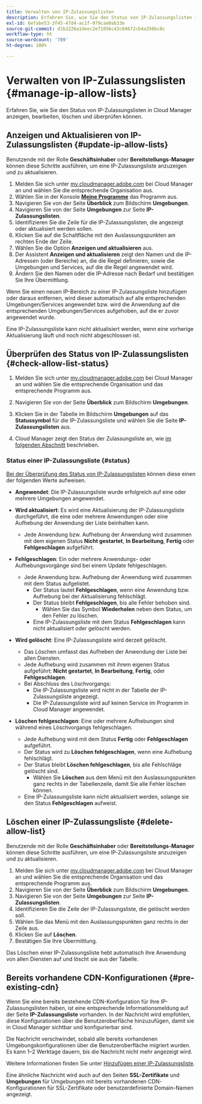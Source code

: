 ```yaml
---
title: Verwalten von IP-Zulassungslisten
description: Erfahren Sie, wie Sie den Status von IP-Zulassungslisten in Cloud Manager anzeigen, bearbeiten, löschen und überprüfen können.
exl-id: 6efabe53-3f45-47d4-ac1f-979cae0ab33e
source-git-commit: d1b2226a1deec2e71056c43c84672cb4a358bc8c
workflow-type: ht
source-wordcount: '789'
ht-degree: 100%

---
```


# Verwalten von IP-Zulassungslisten {#manage-ip-allow-lists}

Erfahren Sie, wie Sie den Status von IP-Zulassungslisten in Cloud Manager anzeigen, bearbeiten, löschen und überprüfen können.

## Anzeigen und Aktualisieren von IP-Zulassungslisten {#update-ip-allow-lists}

Benutzende mit der Rolle **Geschäftsinhaber** oder **Bereitstellungs-Manager** können diese Schritte ausführen, um eine IP-Zulassungsliste anzuzeigen und zu aktualisieren.

1. Melden Sie sich unter [my.cloudmanager.adobe.com](https://my.cloudmanager.adobe.com/) bei Cloud Manager an und wählen Sie die entsprechende Organisation aus.
1. Wählen Sie in der Konsole **[Meine Programme](/help/implementing/cloud-manager/navigation.md#my-programs)** das Programm aus.
1. Navigieren Sie von der Seite **Überblick** zum Bildschirm **Umgebungen**.
1. Navigieren Sie von der Seite **Umgebungen** zur Seite **IP-Zulassungslisten**.
1. Identifizieren Sie die Zeile für die IP-Zulassungslisten, die angezeigt oder aktualisiert werden sollen.
1. Klicken Sie auf die Schaltfläche mit den Auslassungspunkten am rechten Ende der Zeile.
1. Wählen Sie die Option **Anzeigen und aktualisieren** aus.
1. Der Assistent **Anzeigen und aktualisieren** zeigt den Namen und die IP-Adressen (oder Bereiche) an, die die Regel definieren, sowie die Umgebungen und Services, auf die die Regel angewendet wird.
1. Ändern Sie den Namen oder die IP-Adresse nach Bedarf und bestätigen Sie Ihre Übermittlung.

Wenn Sie einen neuen IP-Bereich zu einer IP-Zulassungsliste hinzufügen oder daraus entfernen, wird dieser automatisch auf alle entsprechenden Umgebungen/Services angewendet bzw. wird die Anwendung auf die entsprechenden Umgebungen/Services aufgehoben, auf die er zuvor angewendet wurde.

Eine IP-Zulassungsliste kann nicht aktualisiert werden, wenn eine vorherige Aktualisierung läuft und noch nicht abgeschlossen ist.

## Überprüfen des Status von IP-Zulassungslisten {#check-allow-list-status}

1. Melden Sie sich unter [my.cloudmanager.adobe.com](https://my.cloudmanager.adobe.com/) bei Cloud Manager an und wählen Sie die entsprechende Organisation und das entsprechende Programm aus.

1. Navigieren Sie von der Seite **Überblick** zum Bildschirm **Umgebungen**.

1. Klicken Sie in der Tabelle im Bildschirm **Umgebungen** auf das **Statussymbol** für die IP-Zulassungsliste und wählen Sie die Seite **IP-Zulassungslisten** aus.

1. Cloud Manager zeigt den Status der Zulassungsliste an, wie [im folgenden Abschnitt](#status) beschrieben.

### Status einer IP-Zulassungsliste {#status}

[Bei der Überprüfung des Status von IP-Zulassungslisten](#check-allow-list-status) können diese einen der folgenden Werte aufweisen.

* **Angewendet**: Die IP-Zulassungsliste wurde erfolgreich auf eine oder mehrere Umgebungen angewendet.

* **Wird aktualisiert**: Es wird eine Aktualisierung der IP-Zulassungsliste durchgeführt, die eine oder mehrere Anwendungen oder eine Aufhebung der Anwendung der Liste beinhalten kann.

   * Jede Anwendung bzw. Aufhebung der Anwendung wird zusammen mit dem eigenen Status **Nicht gestartet**, **In Bearbeitung**, **Fertig** oder **Fehlgeschlagen** aufgeführt.

* **Fehlgeschlagen**: Ein oder mehrere Anwendungs- oder Aufhebungsvorgänge sind bei einem Update fehlgeschlagen.
   * Jede Anwendung bzw. Aufhebung der Anwendung wird zusammen mit dem Status aufgelistet.
      * Der Status lautet **Fehlgeschlagen**, wenn eine Anwendung bzw. Aufhebung bei der Aktualisierung fehlschlägt.
      * Der Status bleibt **Fehlgeschlagen**, bis alle Fehler behoben sind.
         * Wählen Sie das Symbol **Wiederholen** neben dem Status, um den Fehler zu löschen.
      * Eine IP-Zulassungsliste mit dem Status **Fehlgeschlagen** kann nicht aktualisiert oder gelöscht werden.

* **Wird gelöscht**: Eine IP-Zulassungsliste wird derzeit gelöscht.
   * Das Löschen umfasst das Aufheben der Anwendung der Liste bei allen Diensten.
   * Jede Aufhebung wird zusammen mit ihrem eigenen Status aufgeführt: **Nicht gestartet**, **In Bearbeitung**, **Fertig**, oder **Fehlgeschlagen**.
   * Bei Abschluss des Löschvorgangs:
      * Die IP-Zulassungsliste wird nicht in der Tabelle der IP-Zulassungsliste angezeigt.
      * Die IP-Zulassungsliste wird auf keinen Service im Programm in Cloud Manager angewendet.

* **Löschen fehlgeschlagen**: Eine oder mehrere Aufhebungen sind während eines Löschvorgangs fehlgeschlagen.

   * Jede Aufhebung wird mit dem Status **Fertig** oder **Fehlgeschlagen** aufgeführt.
   * Der Status wird zu **Löschen fehlgeschlagen**, wenn eine Aufhebung fehlschlägt.
   * Der Status bleibt **Löschen fehlgeschlagen**, bis alle Fehlschläge gelöscht sind.
      * Wählen Sie **Löschen** aus dem Menü mit den Auslassungspunkten ganz rechts in der Tabellenzeile, damit Sie alle Fehler löschen können.
   * Eine IP-Zulassungsliste kann nicht aktualisiert werden, solange sie den Status **Fehlgeschlagen** aufweist.

## Löschen einer IP-Zulassungsliste {#delete-allow-list}

Benutzende mit der Rolle **Geschäftsinhaber** oder **Bereitstellungs-Manager** können diese Schritte ausführen, um eine IP-Zulassungsliste anzuzeigen und zu aktualisieren.

1. Melden Sie sich unter [my.cloudmanager.adobe.com](https://my.cloudmanager.adobe.com/) bei Cloud Manager an und wählen Sie die entsprechende Organisation und das entsprechende Programm aus.
1. Navigieren Sie von der Seite **Überblick** zum Bildschirm **Umgebungen**.
1. Navigieren Sie von der Seite **Umgebungen** zur Seite **IP-Zulassungslisten**.
1. Identifizieren Sie die Zeile der IP-Zulassungsliste, die gelöscht werden soll.
1. Wählen Sie das Menü mit den Auslassungspunkten ganz rechts in der Zeile aus.
1. Klicken Sie auf **Löschen**.
1. Bestätigen Sie Ihre Übermittlung.

Das Löschen einer IP-Zulassungsliste hebt automatisch ihre Anwendung von allen Diensten auf und löscht sie aus der Tabelle.

## Bereits vorhandene CDN-Konfigurationen {#pre-existing-cdn}

Wenn Sie eine bereits bestehende CDN-Konfiguration für Ihre IP-Zulassungslisten haben, ist eine entsprechende Informationsmeldung auf der Seite **IP-Zulassungsliste** vorhanden. In der Nachricht wird empfohlen, diese Konfigurationen über die Benutzeroberfläche hinzuzufügen, damit sie in Cloud Manager sichtbar und konfigurierbar sind.

Die Nachricht verschwindet, sobald alle bereits vorhandenen Umgebungskonfigurationen über die Benutzeroberfläche migriert wurden. Es kann 1–2 Werktage dauern, bis die Nachricht nicht mehr angezeigt wird.

Weitere Informationen finden Sie unter [Hinzufügen einer IP-Zulassungsliste](/help/implementing/cloud-manager/ip-allow-lists/add-ip-allow-lists.md).

Eine ähnliche Nachricht wird auch auf den Seiten **SSL-Zertifikate** und **Umgebungen** für Umgebungen mit bereits vorhandenen CDN-Konfigurationen für SSL-Zertifikate oder benutzerdefinierte Domain-Namen angezeigt.
